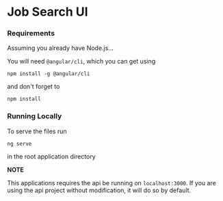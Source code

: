 # Job Search UI

### Requirements

Assuming you already have Node.js...

You will need `@angular/cli`, which you can get using

```
npm install -g @angular/cli
```

and don't forget to


```
npm install
```

### Running Locally

To serve the files run

```
ng serve
```

in the root application directory

**NOTE**

This applications requires the api be running on `localhost:3000`. If you are using the api project without modification, it will do so by default.
